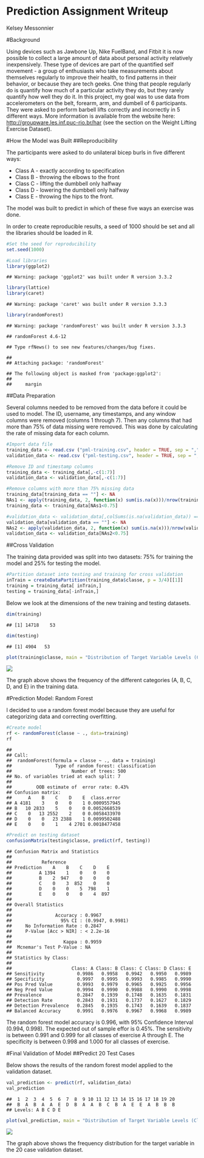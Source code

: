# Prediction Assignment Writeup
Kelsey Messonnier  



#Background

Using devices such as Jawbone Up, Nike FuelBand, and Fitbit it is now possible to collect a large amount of data about personal activity relatively inexpensively. These type of devices are part of the quantified self movement - a group of enthusiasts who take measurements about themselves regularly to improve their health, to find patterns in their behavior, or because they are tech geeks. One thing that people regularly do is quantify how much of a particular activity they do, but they rarely quantify how well they do it. In this project, my goal was to use data from accelerometers on the belt, forearm, arm, and dumbell of 6 participants. They were asked to perform barbell lifts correctly and incorrectly in 5 different ways. More information is available from the website here: http://groupware.les.inf.puc-rio.br/har (see the section on the Weight Lifting Exercise Dataset).

#How the Model was Built
##Reproducibility

The participants were asked to do unilateral bicep burls in five different ways:

* Class A - exactly according to specification
* Class B - throwing the elbows to the front
* Class C - lifting the dumbbell only halfway
* Class D - lowering the dumbbell only halfway
* Class E - throwing the hips to the front. 

The model was built to predict in which of these five ways an exercise was done. 

In order to create reproducible results, a seed of 1000 should be set and all the libraries should be loaded in R.

```r
#Set the seed for reproducibility
set.seed(1000)

#Load libraries
library(ggplot2)
```

```
## Warning: package 'ggplot2' was built under R version 3.3.2
```

```r
library(lattice)
library(caret)
```

```
## Warning: package 'caret' was built under R version 3.3.3
```

```r
library(randomForest)
```

```
## Warning: package 'randomForest' was built under R version 3.3.3
```

```
## randomForest 4.6-12
```

```
## Type rfNews() to see new features/changes/bug fixes.
```

```
## 
## Attaching package: 'randomForest'
```

```
## The following object is masked from 'package:ggplot2':
## 
##     margin
```

##Data Preparation 

Several columns needed to be removed from the data before it could be used to model. The ID, username, any timestamps, and any window columns were removed (columns 1 through 7). Then any columns that had more than 75% of data missing were removed. This was done by calculating the rate of missing data for each column.


```r
#Import data file
training_data <- read.csv ("pml-training.csv", header = TRUE, sep = ",", stringsAsFactors = TRUE)
validation_data <- read.csv ("pml-testing.csv", header = TRUE, sep = ",", stringsAsFactors = TRUE)

#Remove ID and timestamp columns
training_data <- training_data[,-c(1:7)]
validation_data <- validation_data[,-c(1:7)]

#Remove columns with more than 75% missing data
training_data[training_data == ""] <- NA
NAs1 <- apply(training_data, 2, function(x) sum(is.na(x)))/nrow(training_data)
training_data <- training_data[NAs1<0.75]

#validation_data <- validation_data[,colSums(is.na(validation_data)) == ""]
validation_data[validation_data == ""] <- NA
NAs2 <- apply(validation_data, 2, function(x) sum(is.na(x)))/nrow(validation_data)
validation_data <- validation_data[NAs2<0.75]
```

##Cross Validation

The training data provided was split into two datasets: 75% for training the model and 25% for testing the model. 

```r
#Partition dataset into testing and training for cross validation
inTrain = createDataPartition(training_data$classe, p = 3/4)[[1]]
training = training_data[ inTrain,]
testing = training_data[-inTrain,]
```

Below we look at the dimensions of the new training and testing datasets.

```r
dim(training)
```

```
## [1] 14718    53
```

```r
dim(testing)
```

```
## [1] 4904   53
```

```r
plot(training$classe, main = "Distribution of Target Variable Levels (Classe) in Training Data", xlab = "Classe", ylab = "Frequency")
```

![](Prediction_Assingment_Writeup_files/figure-html/unnamed-chunk-4-1.png)<!-- -->

The graph above shows the frequency of the different categories (A, B, C, D, and E) in the training data. 

#Prediction Model: Random Forest

I decided to use a random forest model because they are useful for categorizing data and correcting overfitting. 

```r
#Create model
rf <- randomForest(classe ~ ., data=training)
rf
```

```
## 
## Call:
##  randomForest(formula = classe ~ ., data = training) 
##                Type of random forest: classification
##                      Number of trees: 500
## No. of variables tried at each split: 7
## 
##         OOB estimate of  error rate: 0.43%
## Confusion matrix:
##      A    B    C    D    E  class.error
## A 4181    3    0    0    1 0.0009557945
## B   10 2833    5    0    0 0.0052668539
## C    0   13 2552    2    0 0.0058433970
## D    0    0   23 2388    1 0.0099502488
## E    0    0    1    4 2701 0.0018477458
```

```r
#Predict on testing dataset
confusionMatrix(testing$classe, predict(rf, testing))
```

```
## Confusion Matrix and Statistics
## 
##           Reference
## Prediction    A    B    C    D    E
##          A 1394    1    0    0    0
##          B    2  947    0    0    0
##          C    0    3  852    0    0
##          D    0    0    5  798    1
##          E    0    0    0    4  897
## 
## Overall Statistics
##                                           
##                Accuracy : 0.9967          
##                  95% CI : (0.9947, 0.9981)
##     No Information Rate : 0.2847          
##     P-Value [Acc > NIR] : < 2.2e-16       
##                                           
##                   Kappa : 0.9959          
##  Mcnemar's Test P-Value : NA              
## 
## Statistics by Class:
## 
##                      Class: A Class: B Class: C Class: D Class: E
## Sensitivity            0.9986   0.9958   0.9942   0.9950   0.9989
## Specificity            0.9997   0.9995   0.9993   0.9985   0.9990
## Pos Pred Value         0.9993   0.9979   0.9965   0.9925   0.9956
## Neg Pred Value         0.9994   0.9990   0.9988   0.9990   0.9998
## Prevalence             0.2847   0.1939   0.1748   0.1635   0.1831
## Detection Rate         0.2843   0.1931   0.1737   0.1627   0.1829
## Detection Prevalence   0.2845   0.1935   0.1743   0.1639   0.1837
## Balanced Accuracy      0.9991   0.9976   0.9967   0.9968   0.9989
```

The random forest model accuracy is 0.996, with 95% Confidence Interval (0.994, 0.998). The expected out of sample effor is 0.45%. The sensitivity is between 0.991 and 0.999 for all classes of exercise A through E. The specificity is between 0.998 and 1.000 for all classes of exercise. 

#Final Validation of Model
##Predict 20 Test Cases

Below shows the results of the random forest model applied to the validation dataset. 


```r
val_prediction <- predict(rf, validation_data)
val_prediction
```

```
##  1  2  3  4  5  6  7  8  9 10 11 12 13 14 15 16 17 18 19 20 
##  B  A  B  A  A  E  D  B  A  A  B  C  B  A  E  E  A  B  B  B 
## Levels: A B C D E
```

```r
plot(val_prediction, main = "Distribution of Target Variable Levels (Classe) in Validation Data", xlab = "Classe", ylab = "Frequency")
```

![](Prediction_Assingment_Writeup_files/figure-html/unnamed-chunk-6-1.png)<!-- -->

The graph above shows the frequency distribution for the target variable in the 20 case validation dataset.
